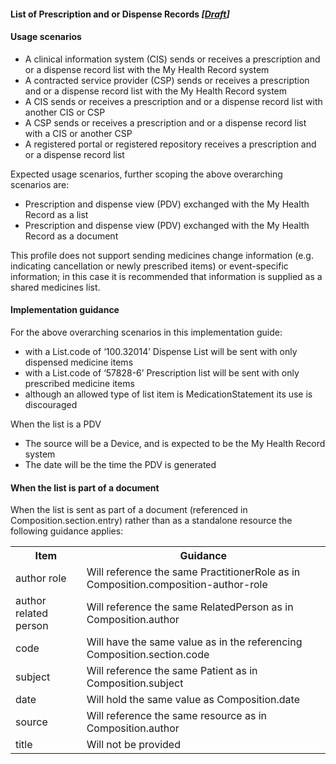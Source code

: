 #### List of Prescription and or Dispense Records *[[Draft](http://hl7.org/fhir/stu3/valueset-publication-status.html)]*

#### Usage scenarios

* A clinical information system (CIS) sends or receives a prescription and or a dispense record list with the My Health Record system
* A contracted service provider (CSP) sends or receives a prescription and or a dispense record list with the My Health Record system
* A CIS sends or receives a prescription and or a dispense record list with another CIS or CSP
* A CSP sends or receives a prescription and or a dispense record list with a CIS or another CSP
* A registered portal or registered repository receives a prescription and or a dispense record list

Expected usage scenarios, further scoping the above overarching scenarios are:

* Prescription and dispense view (PDV) exchanged with the My Health Record as a list
* Prescription and dispense view (PDV) exchanged with the My Health Record as a document

This profile does not support sending medicines change information (e.g. indicating cancellation or newly prescribed items) or event-specific information; in this case it is recommended that information is supplied as a shared medicines list.  

#### Implementation guidance

For the above overarching scenarios in this implementation guide:

* with a List.code of ‘100.32014’ Dispense List will be sent with only dispensed medicine items
* with a List.code of ‘57828-6’ Prescription list will be sent with only prescribed medicine items
* although an allowed type of list item is MedicationStatement its use is discouraged 

When the list is a PDV
* The source will be a Device, and is expected to be the My Health Record system
* The date will be the time the PDV is generated

#### When the list is part of a document
When the list is sent as part of a document (referenced in Composition.section.entry) rather than as a standalone resource the following guidance applies:
<table class="list" width="100%">
  <tr>
    <th>Item</th>
    <th>Guidance</th>
   </tr>
     <tr>
        <td>author role</td>
        <td>Will reference the same PractitionerRole as in Composition.composition-author-role</td>
    </tr>
     <tr>
        <td>author related person</td>
        <td>Will reference the same RelatedPerson as in Composition.author</td>
    </tr>
    <tr>
        <td>code</td>
        <td>Will have the same value as in the referencing Composition.section.code</td>
    </tr>
    <tr>
        <td>subject</td>
        <td>Will reference the same Patient as in Composition.subject</td>
    </tr>
    <tr>
        <td>date</td>
        <td>Will hold the same value as Composition.date</td>
    </tr>
    <tr>
        <td>source</td>
        <td>Will reference the same resource as in Composition.author</td>
    </tr>
    <tr>
        <td>title</td>
        <td>Will not be provided</td>
    </tr>
    </table>
    